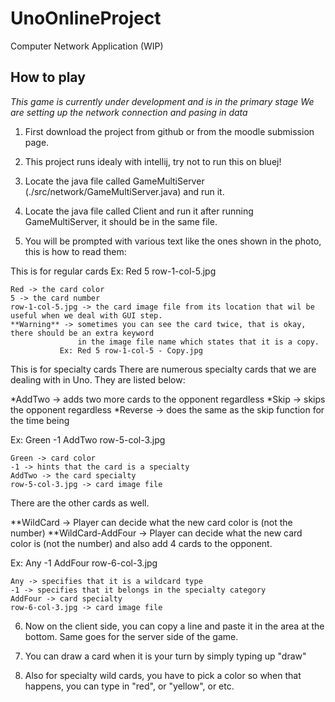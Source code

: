 # UnoOnlineProject
Computer Network Application (WIP)

## How to play

*This game is currently under development and is in the primary stage*
*We are setting up the network connection and pasing in data*

1. First download the project from github or from the moodle submission page.

2. This project runs idealy with intellij, try not to run this on bluej!

3. Locate the java file called GameMultiServer (./src/network/GameMultiServer.java) and run it.

4. Locate the java file called Client and run it after running GameMultiServer, it should be in the same file.

5. You will be prompted with various text like the ones shown in the photo, this is how to read them:

This is for regular cards
Ex: Red 5 row-1-col-5.jpg

    Red -> the card color
    5 -> the card number
    row-1-col-5.jpg -> the card image file from its location that wil be useful when we deal with GUI step.
    **Warning** -> sometimes you can see the card twice, that is okay, there should be an extra keyword
                   in the image file name which states that it is a copy.
	           Ex: Red 5 row-1-col-5 - Copy.jpg

This is for specialty cards
There are numerous specialty cards that we are dealing with in Uno. They are listed below:

*AddTwo -> adds two more cards to the opponent regardless
*Skip -> skips the opponent regardless
*Reverse -> does the same as the skip function for the time being

Ex: Green -1 AddTwo row-5-col-3.jpg

    Green -> card color
    -1 -> hints that the card is a specialty
    AddTwo -> the card specialty
    row-5-col-3.jpg -> card image file



There are the other cards as well.

**WildCard -> Player can decide what the new card color is (not the number)
**WildCard-AddFour -> Player can decide what the new card color is (not the number) and also add 4 cards to the opponent.

Ex: Any -1 AddFour row-6-col-3.jpg

    Any -> specifies that it is a wildcard type
    -1 -> specifies that it belongs in the specialty category
    AddFour -> card specialty
    row-6-col-3.jpg -> card image file



6. Now on the client side, you can copy a line and paste it in the area at the bottom. Same goes for the server side of the game.

7. You can draw a card when it is your turn by simply typing up "draw"

8. Also for specialty wild cards, you have to pick a color so when that happens, you can type in "red", or "yellow", or etc.
